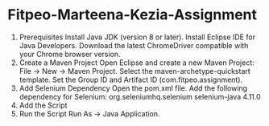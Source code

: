 # Fitpeo-Marteena-Kezia-Assignment
1. Prerequisites
    Install Java JDK (version 8 or later).
    Install Eclipse IDE for Java Developers.
    Download the latest ChromeDriver compatible with your Chrome browser version.
2. Create a Maven Project
   Open Eclipse and create a new Maven Project:
   File → New → Maven Project.
   Select the maven-archetype-quickstart template.
   Set the Group ID and Artifact ID (com.fitpeo.assignment).
3. Add Selenium Dependency
   Open the pom.xml file.
   Add the following dependency for Selenium:
   <dependencies>
    <dependency>
        <groupId>org.seleniumhq.selenium</groupId>
        <artifactId>selenium-java</artifactId>
        <version>4.11.0</version>
    </dependency>
   </dependencies>
4. Add the Script
5. Run the Script
     Run As → Java Application.
